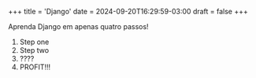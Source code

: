 +++
title = 'Django'
date = 2024-09-20T16:29:59-03:00
draft = false
+++

Aprenda Django em apenas quatro passos!

1. Step one
2. Step two
3. ????
4. PROFIT!!!